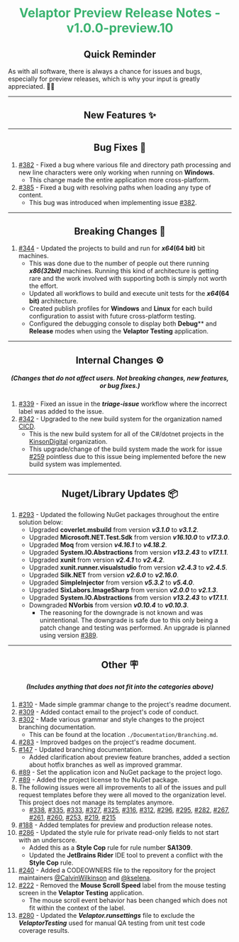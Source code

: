<h1 align="center" style='color:mediumseagreen;font-weight:bold'>
    Velaptor Preview Release Notes - v1.0.0-preview.10
</h1>

<h2 align="center" style='font-weight:bold'>Quick Reminder</h2>

<div algn="center">

As with all software, there is always a chance for issues and bugs, especially for preview releases, which is why your input is greatly appreciated. 🙏🏼
</div>

---

<h2 style="font-weight:bold" align="center">New Features ✨</h2>

---

<h2 style="font-weight:bold" align="center">Bug Fixes 🐛</h2>

1. [#382](https://github.com/KinsonDigital/Velaptor/issues/382) - Fixed a bug where various file and directory path processing and new line characters were only working when running on **Windows**.
   - This change made the entire application more cross-platform.
2. [#385](https://github.com/KinsonDigital/Velaptor/issues/385) - Fixed a bug with resolving paths when loading any type of content.
   - This bug was introduced when implementing issue [#382](https://github.com/KinsonDigital/Velaptor/issues/382).

---

<h2 style="font-weight:bold" align="center">Breaking Changes 🧨</h2>

1. [#344](https://github.com/KinsonDigital/Velaptor/issues/344) - Updated the projects to build and run for **_x64_(64 bit)** bit machines.
   - This was done due to the number of people out there running **_x86(32bit)_** machines.  Running this kind of architecture is getting rare and the work involved with supporting both is simply not worth the effort.
   - Updated all workflows to build and execute unit tests for the **_x64_(64 bit)** architecture.
   - Created publish profiles for **Windows** and **Linux** for each build configuration to assist with future cross-platform testing.
   - Configured the debugging console to display both **Debug**** and **Release** modes when using the **Velaptor Testing** application.

---

<h2 style="font-weight:bold" align="center">Internal Changes ⚙️</h2>
<h5 align="center">(Changes that do not affect users.  Not breaking changes, new features, or bug fixes.)</h5>

1. [#339](https://github.com/KinsonDigital/Velaptor/issues/339) - Fixed an issue in the **_triage-issue_** workflow where the incorrect label was added to the issue.
2. [#342](https://github.com/KinsonDigital/Velaptor/issues/342) - Upgraded to the new build system for the organization named [CICD](https://github.com/CICD).
   - This is the new build system for all of the C#/dotnet projects in the [KinsonDigital](https://github.com/KinsonDigital) organization.
   - This upgrade/change of the build system made the work for issue [#259](https://github.com/KinsonDigital/Velaptor/issues/259) pointless due to this issue being implemented before the new build system was implemented.

---

<h2 style="font-weight:bold" align="center">Nuget/Library Updates 📦</h2>

1. [#293](https://github.com/KinsonDigital/Velaptor/issues/293) - Updated the following NuGet packages throughout the entire solution below:
   - Upgraded **coverlet.msbuild** from version **_v3.1.0_** to **_v3.1.2_**.
   - Upgraded **Microsoft.NET.Test.Sdk** from version **_v16.10.0_** to **_v17.3.0_**.
   - Upgraded **Moq** from version **_v4.16.1_** to **_v4.18.2_**.
   - Upgraded **System.IO.Abstractions** from version **_v13.2.43_** to **_v17.1.1_**.
   - Upgraded **xunit** from version **_v2.4.1_** to **_v2.4.2_**.
   - Upgraded **xunit.runner.visualstudio** from version **_v2.4.3_** to **_v2.4.5_**.
   - Upgraded **Silk.NET** from version **_v2.6.0_** to **_v2.16.0_**.
   - Upgraded **SimpleInjector** from version **_v5.3.2_** to **_v5.4.0_**.
   - Upgraded **SixLabors.ImageSharp** from version **_v2.0.0_** to **_v2.1.3_**.
   - Upgraded **System.IO.Abstractions** from version **_v13.2.43_** to **_v17.1.1_**.
   - Downgraded **NVorbis** from version **_v0.10.4_** to **_v0.10.3_**.
     - The reasoning for the downgrade is not known and was unintentional.  The downgrade is safe due to this only being a patch change and testing was performed.  An upgrade is planned using version [#389](https://github.com/KinsonDigital/Velaptor/issues/389).

---

<h2 style="font-weight:bold" align="center">Other 🪧</h2>
<h5 align="center">(Includes anything that does not fit into the categories above)</h5>

1. [#310](https://github.com/KinsonDigital/Velaptor/issues/310) - Made simple grammar change to the project's readme document.
2. [#309](https://github.com/KinsonDigital/Velaptor/issues/309) - Added contact email to the project's code of conduct.
3. [#302](https://github.com/KinsonDigital/Velaptor/issues/302) - Made various grammar and style changes to the project branching documentation.
   - This can be found at the location `./Documentation/Branching.md`.
4. [#283](https://github.com/KinsonDigital/Velaptor/issues/283) - Improved badges on the project's readme document.
5. [#147](https://github.com/KinsonDigital/Velaptor/issues/147) - Updated branching documentation.
   - Added clarification about preview feature branches, added a section about hotfix branches as well as improved grammar.
6. [#89](https://github.com/KinsonDigital/Velaptor/issues/89) - Set the application icon and NuGet package to the project logo.
7. [#89](https://github.com/KinsonDigital/Velaptor/issues/89) - Added the project license to the NuGet package.
8. The following issues were all improvements to all of the issues and pull request templates before they were all moved to the organization level.  This project does not manage its templates anymore.
   - [#338](https://github.com/KinsonDigital/Velaptor/issues/338), [#335](https://github.com/KinsonDigital/Velaptor/issues/335), [#333](https://github.com/KinsonDigital/Velaptor/issues/333), [#327](https://github.com/KinsonDigital/Velaptor/issues/327), [#325](https://github.com/KinsonDigital/Velaptor/issues/325), [#316](https://github.com/KinsonDigital/Velaptor/issues/316), [#312](https://github.com/KinsonDigital/Velaptor/issues/312), [#296](https://github.com/KinsonDigital/Velaptor/issues/296), [#295](https://github.com/KinsonDigital/Velaptor/issues/295), [#282](https://github.com/KinsonDigital/Velaptor/issues/282), [#267](https://github.com/KinsonDigital/Velaptor/issues/267), [#261](https://github.com/KinsonDigital/Velaptor/issues/261), [#260](https://github.com/KinsonDigital/Velaptor/issues/260), [#253](https://github.com/KinsonDigital/Velaptor/issues/253), [#219](https://github.com/KinsonDigital/Velaptor/issues/219), [#215](https://github.com/KinsonDigital/Velaptor/issues/215)
9. [#188](https://github.com/KinsonDigital/Velaptor/issues/188) - Added templates for preview and production release notes.
10. [#286](https://github.com/KinsonDigital/Velaptor/issues/286) - Updated the style rule for private read-only fields to not start with an underscore.
    - Added this as a **Style Cop** rule for rule number **SA1309**.
    - Updated the **JetBrains Rider** IDE tool to prevent a conflict with the **Style Cop** rule.
11. [#240](https://github.com/KinsonDigital/Velaptor/issues/240) - Added a CODEOWNERS file to the repository for the project maintainers [@CalvinWilkinson](https://github.com/CalvinWilkinson/CalvinWilkinson) and [@kselena](https://github.com/kselena/kselena).
12. [#222](https://github.com/KinsonDigital/Velaptor/issues/222) - Removed the **Mouse Scroll Speed** label from the mouse testing screen in the **Velaptor Testing** application.
    - The mouse scroll event behavior has been changed which does not fit within the context of the label.
13. [#280](https://github.com/KinsonDigital/CICD/issues/280) - Updated the **_Velaptor.runsettings_** file to exclude the **_VelaptorTesting_** used for manual QA testing from unit test code coverage results.
